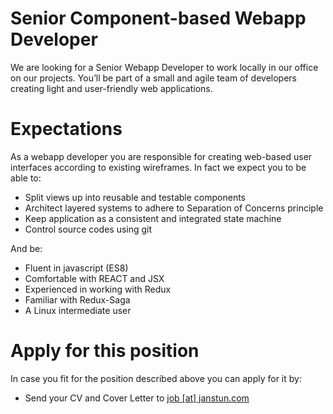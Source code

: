 # Senior Component-based Webapp Developer
We are looking for a Senior Webapp Developer to work locally in our office on our projects.
You’ll be part of a small and agile team of developers creating light and user-friendly web applications.

# Expectations
As a webapp developer you are responsible for creating web-based user interfaces according to existing wireframes. In fact we expect you to be able to:
* Split views up into reusable and testable components
* Architect layered systems to adhere to Separation of Concerns principle
* Keep application as a consistent and integrated state machine
* Control source codes using git

And be:
* Fluent in javascript (ES8)
* Comfortable with REACT and JSX
* Experienced in working with Redux
* Familiar with Redux-Saga
* A Linux intermediate user

# Apply for this position
In case you fit for the position described above you can apply for it by:
* Send your CV and Cover Letter to [job \[at\] janstun.com][apply-email]

[apply-jobinja]: https://jobinja.ir/companies/janstun/jobs/XYZ
[apply-email]: mailto:job@janstun.com?subject=Webapp%20Developer%20Job%20Application&body=Dear%20Human%20Resources%20Manager,%0D%0A%0D%0AI%20am%20writing%20to%20apply%20for%20the%20position%20of%20Senior%20Component-based%20Webapp%20Developer,%20as%20it%20was%20published%20on%20the%20Janstun%20Github%20Page.%20
